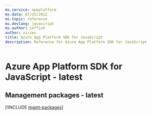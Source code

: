 ```yaml
---
ms.service: appplatform
ms.data: 07/25/2022
ms.topic: reference
ms.devlang: javascript
ms.author: jeffish
author: xirzec
title: Azure App Platform SDK for JavaScript
description: Reference for Azure App Platform SDK for JavaScript
---
```

# Azure App Platform SDK for JavaScript - latest

## Management packages - latest
[!INCLUDE [mgmt-packages](app-platform-mgmt-index.md)]